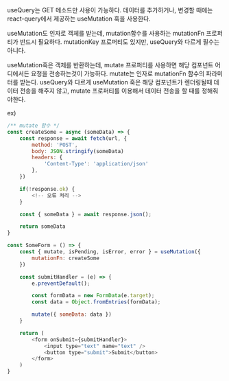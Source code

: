 useQuery는 GET 메소드만 사용이 가능하다. 데이터를 추가하거나, 변경할 때에는
react-query에서 제공하는 useMutation 훅을 사용한다.

useMutation도 인자로 객체를 받는데, mutation함수를 사용하는 mutationFn 프로퍼티가 반드시 필요하다.
mutationKey 프로퍼티도 있지만, useQuery와 다르게 필수는 아니다.

useMutation훅은 객체를 반환하는데, mutate 프로퍼티를 사용하면 해당 컴포넌트 어디에서든 요청을 전송하는것이 가능하다.
mutate는 인자로 mutationFn 함수의 파라미터를 받는다.
useQuery와 다르게 useMutation 훅은 해당 컴포넌트가 렌더링될때 데이터 전송을 해주지 않고,
mutate 프로퍼티를 이용해서 데이터 전송을 할 때를 정해줘야한다.

ex)
```javascript
/** mutate 함수 */
const createSome = async (someData) => {
    const response = await fetch(url, {
        method: 'POST',
        body: JSON.stringify(someData)
        headers: {
            'Content-Type': 'application/json'
        },
    })

    if(!response.ok) {
        <!-- 오류 처리 -->
    }

    const { someData } = await response.json();

    return someData
}

const SomeForm = () => {
    const { mutate, isPending, isError, error } = useMutation({
        mutationFn: createSome
    })

    const submitHandler = (e) => {
        e.preventDefault();

        const formData = new FormData(e.target);
        const data = Object.fromEntries(formData);

        mutate({ someData: data })
    }

    return (
        <form onSubmit={submitHandler}>
            <input type="text" name="text" />
            <button type="submit">Submit</button>
        </form>
    )
}
```

